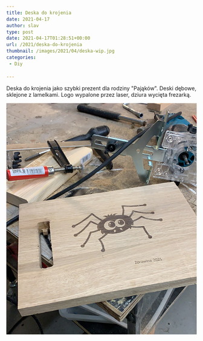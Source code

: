 ```yaml
---
title: Deska do krojenia
date: 2021-04-17
author: slav
type: post
date: 2021-04-17T01:28:51+00:00
url: /2021/deska-do-krojenia
thumbnail: /images/2021/04/deska-wip.jpg
categories:
 - Diy

---
```

 Deska do krojenia jako szybki prezent dla rodziny "Pająków". Deski dębowe, sklejone z lamelkami. Logo wypalone przez laser, dziura wycięta frezarką.

![deska do krojenia z logo](/images/2021/04/deska-wip.jpg)